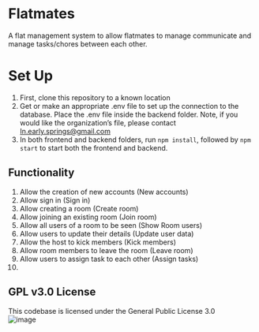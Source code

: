 # Flatmates

A flat management system to allow flatmates to manage communicate and manage tasks/chores between each other.

# Set Up

1. First, clone this repository to a known location
2. Get or make an appropriate .env file to set up the connection to the database. Place the .env file inside the backend folder.
   Note, if you would like the organization’s file, please contact [In.early.springs@gmail.com](In.early.springs@gmail.com)
3. In both frontend and backend folders, run `npm install`, followed by `npm start` to start both the frontend and backend.

## Functionality

1. Allow the creation of new accounts (New accounts)
2. Allow sign in (Sign in)
3. Allow creating a room (Create room)
4. Allow joining an existing room (Join room)
5. Allow all users of a room to be seen (Show Room users)
6. Allow users to update their details (Update user data)
7. Allow the host to kick members (Kick members)
8. Allow room members to leave the room (Leave room)
9. Allow users to assign task to each other (Assign tasks)
10.

## GPL v3.0 License

This codebase is licensed under the General Public License 3.0  
![image](https://user-images.githubusercontent.com/51986824/112704167-77579d00-8efe-11eb-8874-8736ac7146f9.png)
